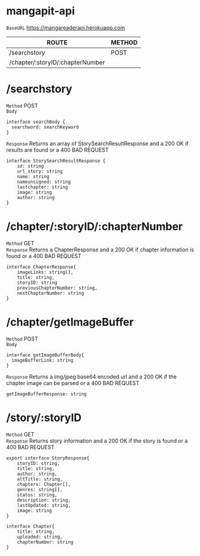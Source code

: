 # mangapit-api

`BaseURL` https://mangareaderapi.herokuapp.com

| ROUTE | METHOD |
|-------|--------|
| /searchstory | POST | {searchword: search} | 200 if results are found. 400 there are no results |  
| /chapter/:storyID/:chapterNumber | 



# /searchstory 
`Method` POST\
`Body`
```
interface searchBody {
  searchword: searchKeyword 
}
```
`Response`
Returns an array of StorySearchResultResponse and a 200 OK if results are found or a 400 BAD REQUEST
```
interface StorySearchResultResponse {
    id: string
    url_story: string
    name: string
    nameunsigned: string
    lastchapter: string
    image: string
    author: string
}
```

# /chapter/:storyID/:chapterNumber
`Method` GET\
`Response` Returns a ChapterResponse and a 200 OK if chapter information is found or a 400 BAD REQUEST
```
interface ChapterResponse{
    imageLinks: string[],
    title: string,
    storyID: string
    previousChapterNumber: string,
    nextChapterNumber: string
}
```

# /chapter/getImageBuffer
`Method` POST\
`Body` 
``` 
interface getImageBufferBody{
  imageBufferLink: string
}
```
`Response` Returns a img/jpeg base64 encoded url and a 200 OK if the chapter image can be parsed or a 400 BAD REQUEST
```
getImageBufferResponse: string
```

# /story/:storyID
`Method` GET\
`Response` Returns story information and a 200 OK if the story is found or a 400 BAD REQUEST 
```
export interface StoryResponse{
    storyID: string,
    title: string,
    author: string,
    altTitle: string,
    chapters: Chapter[],
    genres: string[],
    status: string,
    description: string,
    lastUpdated: string,
    image: string
}

interface Chapter{
    title: string,
    uploaded: string,
    chapterNumber: string
}
```


